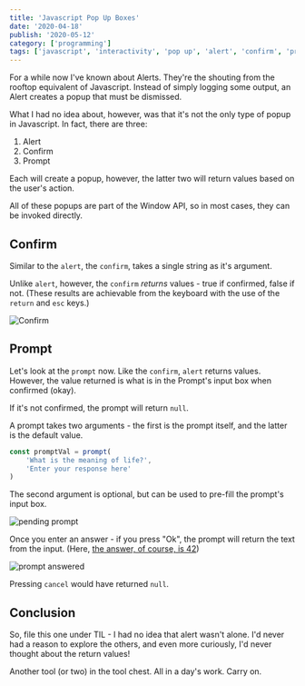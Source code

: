 ```yaml
---
title: 'Javascript Pop Up Boxes'
date: '2020-04-18'
publish: '2020-05-12'
category: ['programming']
tags: ['javascript', 'interactivity', 'pop up', 'alert', 'confirm', 'prompt']
---
```


For a while now I've known about Alerts. They're the shouting from the rooftop equivalent of Javascript. Instead of simply logging some output, an Alert creates a popup that must be dismissed.

What I had no idea about, however, was that it's not the only type of popup in Javascript. In fact, there are three:

1. Alert
2. Confirm
3. Prompt

Each will create a popup, however, the latter two will return values based on the user's action.

All of these popups are part of the Window API, so in most cases, they can be invoked directly.

## Confirm

Similar to the `alert`, the `confirm`, takes a single string as it's argument.

Unlike `alert`, however, the `confirm` _returns_ values - true if confirmed, false if not. (These results are achievable from the keyboard with the use of the `return` and `esc` keys.)

![Confirm](https://res.cloudinary.com/scweiss1/image/upload/v1593197147/code-comments/confirm_qax7bs.png)

## Prompt

Let's look at the `prompt` now. Like the `confirm`, `alert` returns values. However, the value returned is what is in the Prompt's input box when confirmed (okay).

If it's not confirmed, the prompt will return `null`.

A prompt takes two arguments - the first is the prompt itself, and the latter is the default value.

```javascript
const promptVal = prompt(
    'What is the meaning of life?',
    'Enter your response here'
)
```

The second argument is optional, but can be used to pre-fill the prompt's input box.

![pending prompt](https://res.cloudinary.com/scweiss1/image/upload/v1593197147/code-comments/prompt-pending_s8epxk.png)

Once you enter an answer - if you press "Ok", the prompt will return the text from the input. (Here, [the answer, of course, is 42](https://www.independent.co.uk/life-style/history/42-the-answer-to-life-the-universe-and-everything-2205734.html))

![prompt answered](https://res.cloudinary.com/scweiss1/image/upload/v1593197147/code-comments/prompt-answered_g5pxxi.png)

Pressing `cancel` would have returned `null`.

## Conclusion

So, file this one under TIL - I had no idea that alert wasn't alone. I'd never had a reason to explore the others, and even more curiously, I'd never thought about the return values!

Another tool (or two) in the tool chest. All in a day's work. Carry on.
